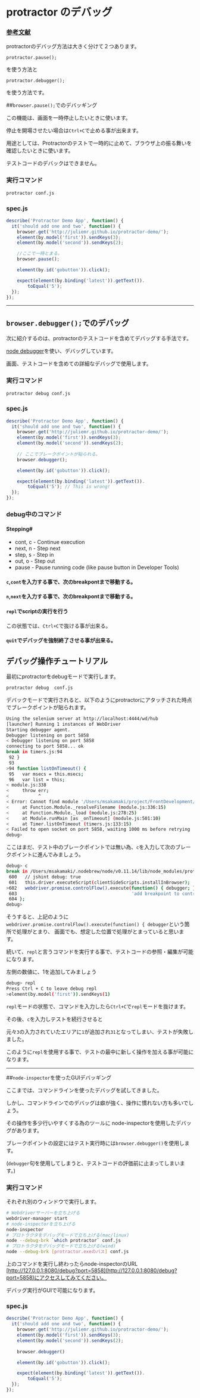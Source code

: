 
# protractor のデバッグ


### [参考文献](https://github.com/angular/protractor/blob/master/docs/debugging.md)

protractorのデバッグ方法は大きく分けて２つあります。

`protractor.pause();`

を使う方法と

`protractor.debugger();`

を使う方法です。

##`browser.pause();`でのデバッギング

この機能は、画面を一時停止したいときに使います。

停止を開場させたい場合は`Ctrl+C`で止める事が出来ます。

用途としては、Protractorのテストで一時的に止めて、ブラウザ上の振る舞いを確認したいときに使います。

テストコードのデバックはできません。

### 実行コマンド

```sh
protractor conf.js
```

### spec.js

```javascript
describe('Protractor Demo App', function() {
  it('should add one and two', function() {
    browser.get('http://juliemr.github.io/protractor-demo/');
    element(by.model('first')).sendKeys(3);
    element(by.model('second')).sendKeys(2);

    //ここで一時とまる。
    browser.pause();

    element(by.id('gobutton')).click();

    expect(element(by.binding('latest')).getText()).
        toEqual('5');
  });
});
```

---

## `browser.debugger();`でのデバッグ

次に紹介するのは、protractorのテストコードを含めてデバッグする手法です。

[node debugger](https://nodejs.org/api/debugger.html)を使い、デバッグしています。

画面、テストコードを含めての詳細なデバッグで使用します。

### 実行コマンド

```sh
protractor debug conf.js
```

### spec.js

```javascript
describe('Protractor Demo App', function() {
  it('should add one and two', function() {
    browser.get('http://juliemr.github.io/protractor-demo/');
    element(by.model('first')).sendKeys(3);
    element(by.model('second')).sendKeys(2);
    
    // ここでブレークポイントが貼られる。
    browser.debugger();

    element(by.id('gobutton')).click();

    expect(element(by.binding('latest')).getText()).
        toEqual('5'); // This is wrong!
  });
});
```


### debug中のコマンド

#### Stepping#

 + cont, c - Continue execution
 + next, n - Step next
 + step, s - Step in
 + out, o - Step out
 + pause - Pause running code (like pause button in Developer Tools)

#### `c`,`cont`を入力する事で、次のbreakpontまで移動する。

#### `n`,`next`を入力する事で、次のbreakpontまで移動する。

#### `repl`でscriptの実行を行う

この状態では、`Ctrl+C`で抜ける事が出来る。

#### `quit`でデバッグを強制終了させる事が出来る。


## デバッグ操作チュートリアル

最初にprotractorをdebugモードで実行します。

```sh
protractor debug  conf.js
```

デバックモードで実行されると、以下のようにprotractorにアタッチされた時点でブレークポイントが貼られます。

```sh
Using the selenium server at http://localhost:4444/wd/hub
[launcher] Running 1 instances of WebDriver
Starting debugger agent.
Debugger listening on port 5858
< Debugger listening on port 5858
connecting to port 5858... ok
break in timers.js:94
 92 }
 93 
>94 function listOnTimeout() {
 95   var msecs = this.msecs;
 96   var list = this;
< module.js:338
<     throw err;
<           ^
< Error: Cannot find module '/Users/msakamaki/project/FrontDevelopment/protTest/localhost:5858'
<     at Function.Module._resolveFilename (module.js:336:15)
<     at Function.Module._load (module.js:278:25)
<     at Module.runMain [as _onTimeout] (module.js:501:10)
<     at Timer.listOnTimeout (timers.js:133:15)
< Failed to open socket on port 5858, waiting 1000 ms before retrying
debug> 
```

ここはまだ、テスト中のブレークポイントでは無い為、`c`を入力して次のブレークポイントに進んでみましょう。

```sh
debug> c
break in /Users/msakamaki/.nodebrew/node/v0.11.14/lib/node_modules/protractor/lib/protractor.js:602
 600   // jshint debug: true
 601   this.driver.executeScript(clientSideScripts.installInBrowser);
>602   webdriver.promise.controlFlow().execute(function() { debugger; },
 603                                           'add breakpoint to control flow');
 604 };
debug> 
```

そうすると、上記のように`webdriver.promise.controlFlow().execute(function() { debugger`という箇所で処理がとまり、
画面でも、想定した位置で処理がとまっていると思います。

続いて、`repl`と言うコマンドを実行する事で、テストコードの参照・編集が可能になります。

左側の数値に、1を追加してみましょう

```sh
debug> repl
Press Ctrl + C to leave debug repl
>element(by.model('first')).sendKeys(1)
```

`repl`モードの状態で、コマンドを入力したら`Ctrl+C`で`repl`モードを抜けます。

その後、`c`を入力しテストを続行させると

元々`3`の入力されていたエリアに`1`が追加され`31`となってしまい、テストが失敗しました。

このように`repl`を使用する事で、テストの最中に新しく操作を加える事が可能になります。


---

##`node-inspector`を使ったGUIデバッギング

ここまでは、コマンドラインを使ったデバッグを試してきました。

しかし、コマンドラインでのデバッグは癖が強く、操作に慣れない方も多いでしょう。

その操作を多少行いやすくする為のツールに node-inspectorを使用したデバッグがあります。

ブレークポイントの設定にはテスト実行時には`browser.debugger()`を使用します。

(`debugger`句を使用してしまうと、テストコードの評価前に止まってしまいます。)

### 実行コマンド

それぞれ別のウィンドウで実行します。

```sh
# Webdriverサーバーを立ち上げる
webdriver-manager start
# node-inspectorを立ち上げる
node-inspector
# プロトラクタをデバッグモードで立ち上げる(mac/linux)
node --debug-brk `which protractor` conf.js 
# プロトラクタをデバッグモードで立ち上げる(wind)
node --debug-brk [protractor.exeのパス] conf.js 
```

上のコマンドを実行し終わったらnode-inspectorのURL [http://127.0.0.1:8080/debug?port=5858](http://127.0.0.1:8080/debug?port=5858)にアクセスしてみてください。

デバッグ実行がGUIで可能になります。

### spec.js 

```javascript
describe('Protractor Demo App', function() {
  it('should add one and two', function() {
    browser.get('http://juliemr.github.io/protractor-demo/');
    element(by.model('first')).sendKeys(3);
    element(by.model('second')).sendKeys(2);
    
    browser.debugger()

    element(by.id('gobutton')).click();

    expect(element(by.binding('latest')).getText()).
        toEqual('5');
  });
});
```






